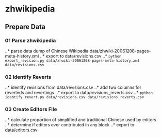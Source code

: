# zhwikipedia
## Prepare Data
### 01 Parse zhwikipedia
..* parse data dump of Chinese Wikipedia data/zhwiki-20061208-pages-meta-history.xml
..* export to data/revisions.csv
..* ```python export_revision.py data/zhwiki-20061208-pages-meta-history.xml data/revisions.csv```
### 02 Identify Reverts
..* identify revisions from data/revisions.csv
..* add two columns for reverteds and revertings
..* export to data/revisions_reverts.csv
..* ```python identify_revert.py data/revisions.csv data/revisions_reverts.csv```
### 03 Create Editors File
..* calculate proportion of simplified and traditional Chinese used by editors
..* determine if editors ever contributed in any block
..* export to data/editors.csv


